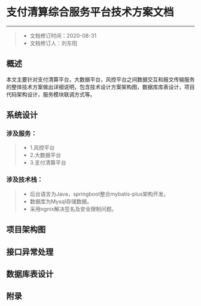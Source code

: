 # 支付清算综合服务平台技术方案文档
---
>* 文档修订时间：2020-08-31
>* 文档修订人：刘东阳
## 概述

本文主要针对支付清算平台，大数据平台，风控平台之间数据交互和报文传输服务的整体技术方案做出详细说明，包含技术设计方案架构图，数据库库表设计，项目代码架构设计，服务模块联调方式等。

## 系统设计

### 涉及服务：

>* 1.风控平台
>* 2.大数据平台
>* 3.支付清算平台

### 涉及技术栈：

>* 后台语言为Java，springboot整合mybatis-plus架构开发。
>* 数据库为Mysql存储数据。
>* 采用ngnix解决签名及安全限制问题。

## 项目架构图

## 接口异常处理

## 数据库表设计

## 附录